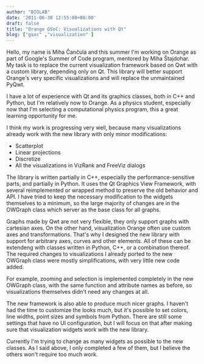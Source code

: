 ```yaml
---
author: "BIOLAB"
date: '2011-06-30 12:55:00+00:00'
draft: false
title: "Orange GSoC: Visualizations with Qt"
blog: ["gsoc" ,"visualization" ]
---
```


Hello, my name is Miha Čančula and this summer I'm working on Orange as part of Google's Summer of Code program, mentored by Miha Štajdohar. My task is to replace the current visualization framework based on Qwt with a custom library, depending only on Qt. This library will better support Orange's very specific visualizations and will replace the unmaintained PyQwt. 

I have a lot of experience with Qt and its graphics classes, both in C++ and Python, but I'm relatively now to Orange. As a physics student, especially now that I'm selecting a computational physics program, this a great learning opportunity for me. 

I think my work is progressing very well, because many visualizations already work with the new library with only minor modifications:  

* Scatterplot  
* Linear projections  
* Discretize  
* All the visualizations in VizRank and FreeViz dialogs

The library is written partially in C++, especially the performance-sensitive parts, and partially in Python. It uses the Qt Graphics View Framework, with several reimplemented or wrapped method to preserve the old behavior and API. I have tried to keep the necessary modification to the widgets themselves to a minimum, so the large majority of changes are in the OWGraph class which server as the base class for all graphs. 

Graphs made by Qwt are not very flexible, they only support graphs with cartesian axes. On the other hand, visualization Orange often use custom axes and transformations. That's why I designed the new library with support for arbitrary axes, curves and other elements. All of these can be extendeng with classes written in Python, C++, or a combination thereof. The required changes to visualizations I already ported to the new OWGraph class were mostly simplifications, with very little new code added. 

For example, zooming and selection is implemented completely in the new OWGraph class, with the same function and attribute names as before, so visualizations themselves didn't need any changes at all. 

The new framework is also able to produce much nicer graphs. I haven't had the time to customize the looks much, but it's possible to set colors, line widths, point sizes and symbols from Python. There are still some settings that have no UI configuration, but I will focus on that after making sure that visualization widgets work with the new library.

Currently I'm trying to change as many widgets as possible to the new classes. As I said above, I only completed a few of them, but I believe the others won't require too much work.   
